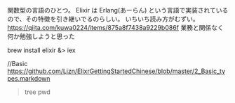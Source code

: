関数型の言語のひとつ。
Elixir は Erlang(あーらん) という言語で実装されているので、その特徴を引き継いでるのらしい。
いちいち読み方がむずい。
https://qiita.com/kuwa0224/items/875a8f7438a9229b086f
業務と関係なく何か勉強しようと思った

 brew install elixir
&> iex


//Basic
https://github.com/Ljzn/ElixrGettingStartedChinese/blob/master/2_Basic_types.markdown


>tree
>pwd
